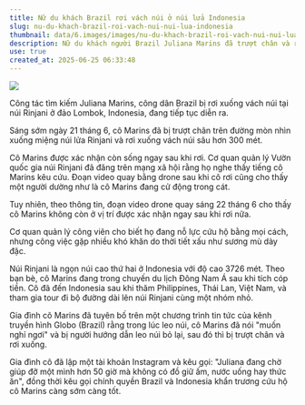 ```yaml
---
title: Nữ du khách Brazil rơi vách núi ở núi lửa Indonesia
slug: nu-du-khach-brazil-roi-vach-nui-nui-lua-indonesia
thumbnail: data/6.images/images/nu-du-khach-brazil-roi-vach-nui-nui-lua-indonesia.webp
description: Nữ du khách người Brazil Juliana Marins đã trượt chân và rơi xuống vách núi sâu hơn 300m tại núi Rinjani, Indonesia. Lực lượng cứu hộ gặp khó khăn do thời tiết. Gia đình cầu cứu khẩn cấp.
use: true
created_at: 2025-06-25 06:33:48
---
```


![](/images/20250624-00010029-huffpost-000-1-view.webp)

Công tác tìm kiếm Juliana Marins, công dân Brazil bị rơi xuống vách núi tại núi Rinjani ở đảo Lombok, Indonesia, đang tiếp tục diễn ra.

Sáng sớm ngày 21 tháng 6, cô Marins đã bị trượt chân trên đường mòn nhìn xuống miệng núi lửa Rinjani và rơi xuống vách núi sâu hơn 300 mét.

Cô Marins được xác nhận còn sống ngay sau khi rơi. Cơ quan quản lý Vườn quốc gia núi Rinjani đã đăng trên mạng xã hội rằng họ nghe thấy tiếng cô Marins kêu cứu. Đoạn video quay bằng drone sau khi cô rơi cũng cho thấy một người dường như là cô Marins đang cử động trong cát.

Tuy nhiên, theo thông tin, đoạn video drone quay sáng 22 tháng 6 cho thấy cô Marins không còn ở vị trí được xác nhận ngay sau khi rơi nữa.

Cơ quan quản lý công viên cho biết họ đang nỗ lực cứu hộ bằng mọi cách, nhưng công việc gặp nhiều khó khăn do thời tiết xấu như sương mù dày đặc.

Núi Rinjani là ngọn núi cao thứ hai ở Indonesia với độ cao 3726 mét. Theo bạn bè, cô Marins đang trong chuyến du lịch Đông Nam Á sau khi tích cóp tiền. Cô đã đến Indonesia sau khi thăm Philippines, Thái Lan, Việt Nam, và tham gia tour đi bộ đường dài lên núi Rinjani cùng một nhóm nhỏ.

Gia đình cô Marins đã tuyên bố trên một chương trình tin tức của kênh truyền hình Globo (Brazil) rằng trong lúc leo núi, cô Marins đã nói "muốn nghỉ ngơi" và bị người hướng dẫn leo núi bỏ lại, sau đó thì bị trượt chân và rơi xuống.

Gia đình cô đã lập một tài khoản Instagram và kêu gọi: "Juliana đang chờ giúp đỡ một mình hơn 50 giờ mà không có đồ giữ ấm, nước uống hay thức ăn", đồng thời kêu gọi chính quyền Brazil và Indonesia khẩn trương cứu hộ cô Marins càng sớm càng tốt.